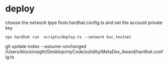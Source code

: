 # deploy

choose the network tpye from hardhat.config.ts and set the account private key

```
npx hardhat run  scripts/deploy.ts --network bsc_testnet
```
git update-index --assume-unchanged /Users/blockinsight/Desktop/myCode/solidity/MetaDex_Award/hardhat.config.ts
